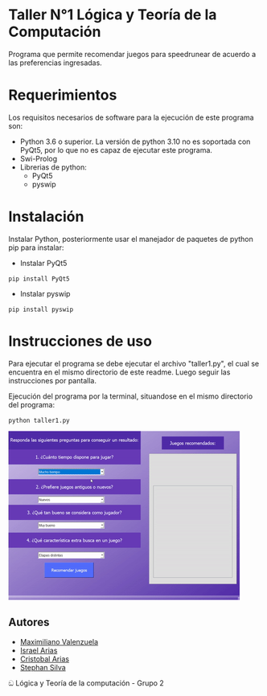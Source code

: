 

# Taller N°1 Lógica y Teoría de la Computación

Programa que permite recomendar juegos para speedrunear de acuerdo a las preferencias ingresadas.

# Requerimientos
Los requisitos necesarios de software para la ejecución de este programa son:

- Python 3.6 o superior. La versión de python 3.10 no es soportada con PyQt5, por lo que no es capaz de ejecutar este programa.
- Swi-Prolog
- Librerias de python:
    - PyQt5
    - pyswip

# Instalación
Instalar Python, posteriormente usar el manejador de paquetes de python pip para instalar:
- Instalar PyQt5
```
pip install PyQt5
```
- Instalar pyswip
```
pip install pyswip
```
# Instrucciones de uso
Para ejecutar el programa se debe ejecutar el archivo "taller1.py", el cual se encuentra en el mismo directorio de este readme. Luego seguir las instrucciones por pantalla.

Ejecución del programa por la terminal, situandose en el mismo directorio del programa:
```
python taller1.py
```

![](img/programa.gif)

## Autores

- [Maximiliano Valenzuela](https://github.com/mvalenzuelas)
- [Israel Arias](https://github.com/shaaadoow)
- [Cristobal Arias](https://github.com/cristobal-arias)
- [Stephan Silva](https://github.com/StephanSilvaS)

ඞ Lógica y Teoría de la computación - Grupo 2